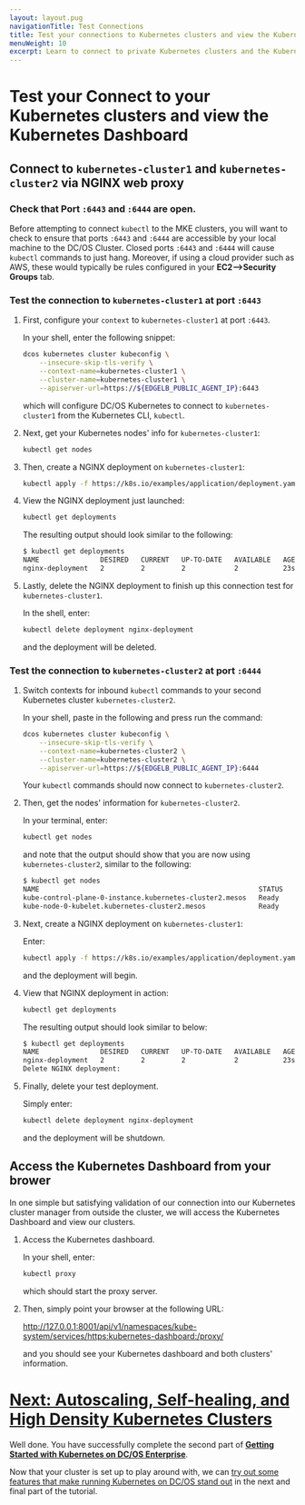 ```yaml
---
layout: layout.pug
navigationTitle: Test Connections
title: Test your connections to Kubernetes clusters and view the Kuberneters Dashboard
menuWeight: 10
excerpt: Learn to connect to private Kubernetes clusters and the Kubernetes dashboard via web proxy
---
```


# Test your Connect to your Kubernetes clusters and view the Kubernetes Dashboard

## Connect to `kubernetes-cluster1` and `kubernetes-cluster2` via NGINX web proxy


### Check that Port `:6443` and `:6444` are open.

Before attempting to connect `kubectl` to the MKE clusters, you will want to check to ensure that ports `:6443` and `:6444` are accessible by your local machine to the DC/OS Cluster. Closed ports `:6443` and `:6444` will cause `kubectl` commands to just hang. Moreover, if using a cloud provider such as AWS, these would typically be rules configured in your **EC2-->Security Groups** tab.

### Test the connection to `kubernetes-cluster1` at port `:6443`

1. First, configure your `context` to `kubernetes-cluster1` at port `:6443`.

    In your shell, enter the following snippet:

    ```bash
    dcos kubernetes cluster kubeconfig \
        --insecure-skip-tls-verify \
        --context-name=kubernetes-cluster1 \
        --cluster-name=kubernetes-cluster1 \
        --apiserver-url=https://${EDGELB_PUBLIC_AGENT_IP}:6443
    ```

    which will configure DC/OS Kubernetes to connect to `kubernetes-cluster1` from the Kubernetes CLI, `kubectl`.

1. Next, get your Kubernetes nodes' info for `kubernetes-cluster1`:

    ```bash
    kubectl get nodes
    ```

1. Then, create a NGINX deployment on `kubernetes-cluster1`:

    ```bash
    kubectl apply -f https://k8s.io/examples/application/deployment.yaml
    ```

1. View the NGINX deployment just launched:

    ```bash
    kubectl get deployments
    ```

    The resulting output should look similar to the following:

    ```bash
    $ kubectl get deployments
    NAME               DESIRED   CURRENT   UP-TO-DATE   AVAILABLE   AGE
    nginx-deployment   2         2         2            2           23s
    ```

1. Lastly, delete the NGINX deployment to finish up this connection test for `kubernetes-cluster1`.

    In the shell, enter:

    ```bash
    kubectl delete deployment nginx-deployment
    ```

    and the deployment will be deleted.

### Test the connection to `kubernetes-cluster2` at port `:6444`

1. Switch contexts for inbound `kubectl` commands to your second Kubernetes cluster `kubernetes-cluster2`.

    In your shell, paste in the following and press run the command:

    ```bash
    dcos kubernetes cluster kubeconfig \
        --insecure-skip-tls-verify \
        --context-name=kubernetes-cluster2 \
        --cluster-name=kubernetes-cluster2 \
        --apiserver-url=https://${EDGELB_PUBLIC_AGENT_IP}:6444
    ```

    Your `kubectl` commands should now connect to `kubernetes-cluster2`.

1. Then, get the nodes' information for `kubernetes-cluster2`.

    In your terminal, enter:

    ```bash
    kubectl get nodes
    ```

    and note that the output should show that you are now using `kubernetes-cluster2`, similar to the following:

    ```bash
    $ kubectl get nodes
    NAME                                                      STATUS   ROLES    AGE    VERSION
    kube-control-plane-0-instance.kubernetes-cluster2.mesos   Ready    master   145m   v1.12.1
    kube-node-0-kubelet.kubernetes-cluster2.mesos             Ready    <none>   142m   v1.12.1
    ```

1. Next, create a NGINX deployment on `kubernetes-cluster1`:

    Enter:

    ```bash
    kubectl apply -f https://k8s.io/examples/application/deployment.yaml
    ```

    and the deployment will begin.

1. View that NGINX deployment in action:

    ```bash
    kubectl get deployments
    ```

    The resulting output should look similar to below:

    ```bash
    $ kubectl get deployments
    NAME               DESIRED   CURRENT   UP-TO-DATE   AVAILABLE   AGE
    nginx-deployment   2         2         2            2           23s
    Delete NGINX deployment:
    ```

1. Finally, delete your test deployment.

    Simply enter:

    ```bash
    kubectl delete deployment nginx-deployment
    ```

    and the deployment will be shutdown.

## Access the Kubernetes Dashboard from your brower

In one simple but satisfying validation of our connection into our Kubernetes cluster manager from outside the cluster, we will access the Kubernetes Dashboard and view our clusters.

1. Access the Kubernetes dashboard.

    In your shell, enter:

    ```bash
    kubectl proxy
    ```

    which should start the proxy server.

    <!-- better validation here of this step:OUTPUT ^^ -->

1. Then, simply point your browser at the following URL:

    http://127.0.0.1:8001/api/v1/namespaces/kube-system/services/https:kubernetes-dashboard:/proxy/

    and you should see your Kubernetes dashboard and both clusters' information.

    <!-- better validation here of this step:Screenshot ^^ -->

# [Next: Autoscaling, Self-healing, and High Density Kubernetes Clusters]()

Well done. You have successfully complete the second part of [**Getting Started with Kubernetes on DC/OS Enterprise**](services/kubernetes/new/getting-started/).

Now that your cluster is set up to play around with, we can [try out some features that make running Kubernetes on DC/OS stand out]() in the next and final part of the tutorial.
